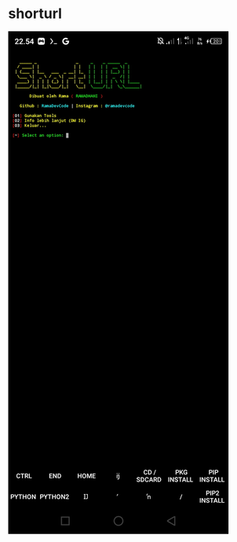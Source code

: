 # shorturl
<img src ="https://github.com/RamaDevCode/shorturl/blob/main/Screenshot_20230224-225420.jpg">
